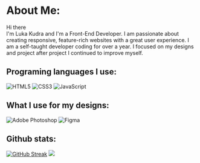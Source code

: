 # About Me:
Hi there<br>I'm Luka Kudra and I'm a Front-End Developer. I am passionate about creating responsive, feature-rich websites with a great user experience. I am a self-taught developer coding for over a year. I focused on my designs and project after project I continued to improve myself.


## Programing languages I use:
![HTML5](https://img.shields.io/badge/html5-%23E34F26.svg?style=for-the-badge&logo=html5&logoColor=white) ![CSS3](https://img.shields.io/badge/css3-%231572B6.svg?style=for-the-badge&logo=css3&logoColor=white) ![JavaScript](https://img.shields.io/badge/javascript-%23323330.svg?style=for-the-badge&logo=javascript&logoColor=%23F7DF1E) 

## What I use for my designs:
![Adobe Photoshop](https://img.shields.io/badge/adobephotoshop-%2331A8FF.svg?style=for-the-badge&logo=adobephotoshop&logoColor=white) ![Figma](https://img.shields.io/badge/figma-%23F24E1E.svg?style=for-the-badge&logo=figma&logoColor=white)

## Github stats:

[![GitHub Streak](https://streak-stats.demolab.com?user=Luka-Kudra&theme=dark&border_radius=20)](https://git.io/streak-stats)
![](https://raw.githubusercontent.com/vn7n24fzkq/github-profile-summary-cards-example/master/profile-summary-card-output/apprentice/1-repos-per-language.svg)

